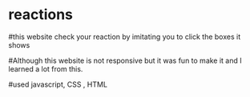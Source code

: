 # reactions

#this website check your reaction by imitating you to click the boxes it shows

#Although this website is not responsive but it was fun to make it and I learned a lot from this.

#used javascript, CSS , HTML

